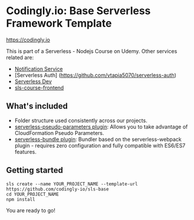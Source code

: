 # Codingly.io: Base Serverless Framework Template

https://codingly.io


This is part of a Serverless - Nodejs Course on Udemy. 
Other services related are:
- [Notification Service](https://github.com/vtapia5070/notification-service)
- [Serverless Auth] (https://github.com/vtapia5070/serverless-auth)
- [Serverless Dev](https://github.com/vtapia5070/ServerlessDev)
- [sls-course-frontend](https://github.com/vtapia5070/sls-course-frontend)



## What's included
* Folder structure used consistently across our projects.
* [serverless-pseudo-parameters plugin](https://www.npmjs.com/package/serverless-pseudo-parameters): Allows you to take advantage of CloudFormation Pseudo Parameters.
* [serverless-bundle plugin](https://www.npmjs.com/package/serverless-pseudo-parameters): Bundler based on the serverless-webpack plugin - requires zero configuration and fully compatible with ES6/ES7 features.

## Getting started
```
sls create --name YOUR_PROJECT_NAME --template-url https://github.com/codingly-io/sls-base
cd YOUR_PROJECT_NAME
npm install
```

You are ready to go!
